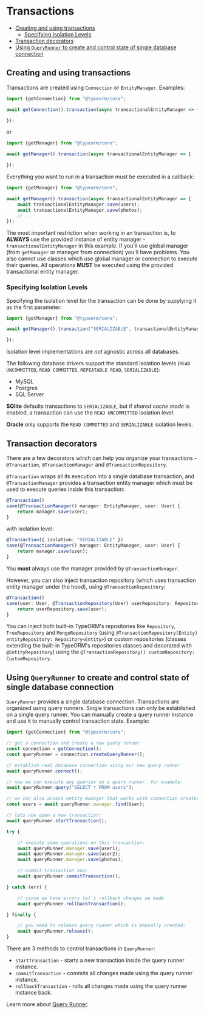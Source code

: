# Transactions

- [Creating and using transactions](#creating-and-using-transactions)
	- [Specifying Isolation Levels](#specifying-isolation-levels)
- [Transaction decorators](#transaction-decorators)
- [Using `QueryRunner` to create and control state of single database connection](#using-queryrunner-to-create-and-control-state-of-single-database-connection)

## Creating and using transactions

Transactions are created using `Connection` or `EntityManager`.
Examples:

```typescript
import {getConnection} from "@typeorm/core";

await getConnection().transaction(async transactionalEntityManager => {

});
```

or

```typescript
import {getManager} from "@typeorm/core";

await getManager().transaction(async transactionalEntityManager => {

});
```

Everything you want to run in a transaction must be executed in a callback:

```typescript
import {getManager} from "@typeorm/core";

await getManager().transaction(async transactionalEntityManager => {
    await transactionalEntityManager.save(users);
    await transactionalEntityManager.save(photos);
    // ...
});
```

The most important restriction when working in an transaction is, to **ALWAYS** use the provided instance of entity manager -
`transactionalEntityManager` in this example.
If you'll use global manager (from `getManager` or manager from connection) you'll have problems.
You also cannot use classes which use global manager or connection to execute their queries.
All operations **MUST** be executed using the provided transactional entity manager.

### Specifying Isolation Levels

Specifying the isolation level for the transaction can be done by supplying it as the first parameter:

```typescript
import {getManager} from "@typeorm/core";

await getManager().transaction("SERIALIZABLE", transactionalEntityManager => {

});
```

Isolation level implementations are *not* agnostic across all databases.

The following database drivers support the standard isolation levels (`READ UNCOMMITTED`, `READ COMMITTED`, `REPEATABLE READ`, `SERIALIZABLE`):
* MySQL
* Postgres
* SQL Server

**SQlite** defaults transactions to `SERIALIZABLE`, but if *shared cache mode* is enabled, a transaction can use the `READ UNCOMMITTED` isolation level.

**Oracle** only supports the `READ COMMITTED` and `SERIALIZABLE` isolation levels.


## Transaction decorators

There are a few decorators which can help you organize your transactions -
`@Transaction`, `@TransactionManager` and `@TransactionRepository`.

`@Transaction` wraps all its execution into a single database transaction,
and `@TransactionManager` provides a transaction entity manager which must be used to execute queries inside this transaction:

```typescript
@Transaction()
save(@TransactionManager() manager: EntityManager, user: User) {
    return manager.save(user);
}
```

with isolation level:

```typescript
@Transaction({ isolation: "SERIALIZABLE" })
save(@TransactionManager() manager: EntityManager, user: User) {
    return manager.save(user);
}
```

You **must** always use the manager provided by `@TransactionManager`.

However, you can also inject transaction repository (which uses transaction entity manager under the hood),
using `@TransactionRepository`:

```typescript
@Transaction()
save(user: User, @TransactionRepository(User) userRepository: Repository<User>) {
    return userRepository.save(user);
}
```

You can inject both built-in TypeORM's repositories like `Repository`, `TreeRepository` and `MongoRepository`
(using `@TransactionRepository(Entity) entityRepository: Repository<Entity>`)
or custom repositories (classes extending the built-in TypeORM's repositories classes and decorated with `@EntityRepository`)
using the `@TransactionRepository() customRepository: CustomRepository`.

## Using `QueryRunner` to create and control state of single database connection

`QueryRunner` provides a single database connection.
Transactions are organized using query runners.
Single transactions can only be established on a single query runner.
You can manually create a query runner instance and use it to manually control transaction state.
Example:

```typescript
import {getConnection} from "@typeorm/core";

// get a connection and create a new query runner
const connection = getConnection();
const queryRunner = connection.createQueryRunner();

// establish real database connection using our new query runner
await queryRunner.connect();

// now we can execute any queries on a query runner, for example:
await queryRunner.query("SELECT * FROM users");

// we can also access entity manager that works with connection created by a query runner:
const users = await queryRunner.manager.find(User);

// lets now open a new transaction:
await queryRunner.startTransaction();

try {

    // execute some operations on this transaction:
    await queryRunner.manager.save(user1);
    await queryRunner.manager.save(user2);
    await queryRunner.manager.save(photos);

    // commit transaction now:
    await queryRunner.commitTransaction();

} catch (err) {

    // since we have errors let's rollback changes we made
    await queryRunner.rollbackTransaction();

} finally {

    // you need to release query runner which is manually created:
    await queryRunner.release();
}
```

There are 3 methods to control transactions in `QueryRunner`:


* `startTransaction` - starts a new transaction inside the query runner instance.
* `commitTransaction` - commits all changes made using the query runner instance.
* `rollbackTransaction` - rolls all changes made using the query runner instance back.

Learn more about [Query Runner](./query-runner.md).
